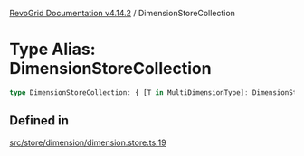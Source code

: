 [RevoGrid Documentation v4.14.2](README.md) / DimensionStoreCollection

# Type Alias: DimensionStoreCollection

```ts
type DimensionStoreCollection: { [T in MultiDimensionType]: DimensionStore };
```

## Defined in

[src/store/dimension/dimension.store.ts:19](https://github.com/revolist/revogrid/blob/29f379095274a66a187c28b49fe0e1fb4170d3ea/src/store/dimension/dimension.store.ts#L19)
